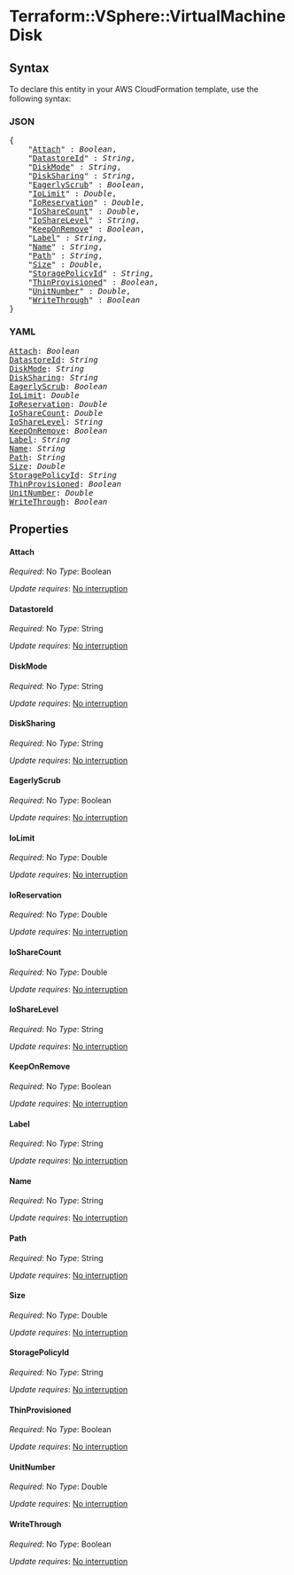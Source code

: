 # Terraform::VSphere::VirtualMachine Disk

## Syntax

To declare this entity in your AWS CloudFormation template, use the following syntax:

### JSON

<pre>
{
    "<a href="#attach" title="Attach">Attach</a>" : <i>Boolean</i>,
    "<a href="#datastoreid" title="DatastoreId">DatastoreId</a>" : <i>String</i>,
    "<a href="#diskmode" title="DiskMode">DiskMode</a>" : <i>String</i>,
    "<a href="#disksharing" title="DiskSharing">DiskSharing</a>" : <i>String</i>,
    "<a href="#eagerlyscrub" title="EagerlyScrub">EagerlyScrub</a>" : <i>Boolean</i>,
    "<a href="#iolimit" title="IoLimit">IoLimit</a>" : <i>Double</i>,
    "<a href="#ioreservation" title="IoReservation">IoReservation</a>" : <i>Double</i>,
    "<a href="#iosharecount" title="IoShareCount">IoShareCount</a>" : <i>Double</i>,
    "<a href="#iosharelevel" title="IoShareLevel">IoShareLevel</a>" : <i>String</i>,
    "<a href="#keeponremove" title="KeepOnRemove">KeepOnRemove</a>" : <i>Boolean</i>,
    "<a href="#label" title="Label">Label</a>" : <i>String</i>,
    "<a href="#name" title="Name">Name</a>" : <i>String</i>,
    "<a href="#path" title="Path">Path</a>" : <i>String</i>,
    "<a href="#size" title="Size">Size</a>" : <i>Double</i>,
    "<a href="#storagepolicyid" title="StoragePolicyId">StoragePolicyId</a>" : <i>String</i>,
    "<a href="#thinprovisioned" title="ThinProvisioned">ThinProvisioned</a>" : <i>Boolean</i>,
    "<a href="#unitnumber" title="UnitNumber">UnitNumber</a>" : <i>Double</i>,
    "<a href="#writethrough" title="WriteThrough">WriteThrough</a>" : <i>Boolean</i>
}
</pre>

### YAML

<pre>
<a href="#attach" title="Attach">Attach</a>: <i>Boolean</i>
<a href="#datastoreid" title="DatastoreId">DatastoreId</a>: <i>String</i>
<a href="#diskmode" title="DiskMode">DiskMode</a>: <i>String</i>
<a href="#disksharing" title="DiskSharing">DiskSharing</a>: <i>String</i>
<a href="#eagerlyscrub" title="EagerlyScrub">EagerlyScrub</a>: <i>Boolean</i>
<a href="#iolimit" title="IoLimit">IoLimit</a>: <i>Double</i>
<a href="#ioreservation" title="IoReservation">IoReservation</a>: <i>Double</i>
<a href="#iosharecount" title="IoShareCount">IoShareCount</a>: <i>Double</i>
<a href="#iosharelevel" title="IoShareLevel">IoShareLevel</a>: <i>String</i>
<a href="#keeponremove" title="KeepOnRemove">KeepOnRemove</a>: <i>Boolean</i>
<a href="#label" title="Label">Label</a>: <i>String</i>
<a href="#name" title="Name">Name</a>: <i>String</i>
<a href="#path" title="Path">Path</a>: <i>String</i>
<a href="#size" title="Size">Size</a>: <i>Double</i>
<a href="#storagepolicyid" title="StoragePolicyId">StoragePolicyId</a>: <i>String</i>
<a href="#thinprovisioned" title="ThinProvisioned">ThinProvisioned</a>: <i>Boolean</i>
<a href="#unitnumber" title="UnitNumber">UnitNumber</a>: <i>Double</i>
<a href="#writethrough" title="WriteThrough">WriteThrough</a>: <i>Boolean</i>
</pre>

## Properties

#### Attach

_Required_: No
_Type_: Boolean

_Update requires_: [No interruption](https://docs.aws.amazon.com/AWSCloudFormation/latest/UserGuide/using-cfn-updating-stacks-update-behaviors.html#update-no-interrupt)

#### DatastoreId

_Required_: No
_Type_: String

_Update requires_: [No interruption](https://docs.aws.amazon.com/AWSCloudFormation/latest/UserGuide/using-cfn-updating-stacks-update-behaviors.html#update-no-interrupt)

#### DiskMode

_Required_: No
_Type_: String

_Update requires_: [No interruption](https://docs.aws.amazon.com/AWSCloudFormation/latest/UserGuide/using-cfn-updating-stacks-update-behaviors.html#update-no-interrupt)

#### DiskSharing

_Required_: No
_Type_: String

_Update requires_: [No interruption](https://docs.aws.amazon.com/AWSCloudFormation/latest/UserGuide/using-cfn-updating-stacks-update-behaviors.html#update-no-interrupt)

#### EagerlyScrub

_Required_: No
_Type_: Boolean

_Update requires_: [No interruption](https://docs.aws.amazon.com/AWSCloudFormation/latest/UserGuide/using-cfn-updating-stacks-update-behaviors.html#update-no-interrupt)

#### IoLimit

_Required_: No
_Type_: Double

_Update requires_: [No interruption](https://docs.aws.amazon.com/AWSCloudFormation/latest/UserGuide/using-cfn-updating-stacks-update-behaviors.html#update-no-interrupt)

#### IoReservation

_Required_: No
_Type_: Double

_Update requires_: [No interruption](https://docs.aws.amazon.com/AWSCloudFormation/latest/UserGuide/using-cfn-updating-stacks-update-behaviors.html#update-no-interrupt)

#### IoShareCount

_Required_: No
_Type_: Double

_Update requires_: [No interruption](https://docs.aws.amazon.com/AWSCloudFormation/latest/UserGuide/using-cfn-updating-stacks-update-behaviors.html#update-no-interrupt)

#### IoShareLevel

_Required_: No
_Type_: String

_Update requires_: [No interruption](https://docs.aws.amazon.com/AWSCloudFormation/latest/UserGuide/using-cfn-updating-stacks-update-behaviors.html#update-no-interrupt)

#### KeepOnRemove

_Required_: No
_Type_: Boolean

_Update requires_: [No interruption](https://docs.aws.amazon.com/AWSCloudFormation/latest/UserGuide/using-cfn-updating-stacks-update-behaviors.html#update-no-interrupt)

#### Label

_Required_: No
_Type_: String

_Update requires_: [No interruption](https://docs.aws.amazon.com/AWSCloudFormation/latest/UserGuide/using-cfn-updating-stacks-update-behaviors.html#update-no-interrupt)

#### Name

_Required_: No
_Type_: String

_Update requires_: [No interruption](https://docs.aws.amazon.com/AWSCloudFormation/latest/UserGuide/using-cfn-updating-stacks-update-behaviors.html#update-no-interrupt)

#### Path

_Required_: No
_Type_: String

_Update requires_: [No interruption](https://docs.aws.amazon.com/AWSCloudFormation/latest/UserGuide/using-cfn-updating-stacks-update-behaviors.html#update-no-interrupt)

#### Size

_Required_: No
_Type_: Double

_Update requires_: [No interruption](https://docs.aws.amazon.com/AWSCloudFormation/latest/UserGuide/using-cfn-updating-stacks-update-behaviors.html#update-no-interrupt)

#### StoragePolicyId

_Required_: No
_Type_: String

_Update requires_: [No interruption](https://docs.aws.amazon.com/AWSCloudFormation/latest/UserGuide/using-cfn-updating-stacks-update-behaviors.html#update-no-interrupt)

#### ThinProvisioned

_Required_: No
_Type_: Boolean

_Update requires_: [No interruption](https://docs.aws.amazon.com/AWSCloudFormation/latest/UserGuide/using-cfn-updating-stacks-update-behaviors.html#update-no-interrupt)

#### UnitNumber

_Required_: No
_Type_: Double

_Update requires_: [No interruption](https://docs.aws.amazon.com/AWSCloudFormation/latest/UserGuide/using-cfn-updating-stacks-update-behaviors.html#update-no-interrupt)

#### WriteThrough

_Required_: No
_Type_: Boolean

_Update requires_: [No interruption](https://docs.aws.amazon.com/AWSCloudFormation/latest/UserGuide/using-cfn-updating-stacks-update-behaviors.html#update-no-interrupt)

